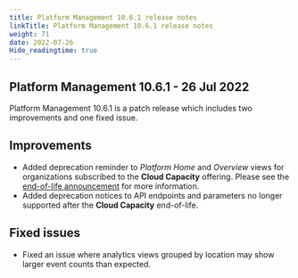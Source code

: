```yaml
---
title: Platform Management 10.6.1 release notes
linkTitle: Platform Management 10.6.1 release notes
weight: 71
date: 2022-07-26
Hide_readingtime: true
---
```


## Platform Management 10.6.1 - 26 Jul 2022

Platform Management 10.6.1 is a patch release which includes two improvements and one fixed issue.

## Improvements

* Added deprecation reminder to *Platform Home* and *Overview* views for organizations subscribed to the **Cloud Capacity** offering. Please see the [end-of-life announcement](https://blog.axway.com/product-insights/discontinued/appcelerator/changes-to-application-development-services#will-my-titanium-application-fail-after-the-end-of-support-date) for more information.
* Added deprecation notices to API endpoints and parameters no longer supported after the **Cloud Capacity** end-of-life.

## Fixed issues

* Fixed an issue where analytics views grouped by location may show larger event counts than expected.
